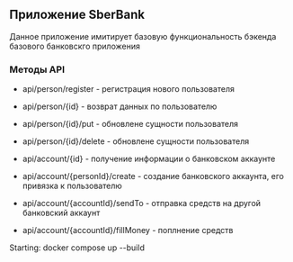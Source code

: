 ## Приложение SberBank

Данное приложение имитирует базовую функциональность бэкенда базового банковскго 
приложения

### Методы API

- api/person/register - регистрация нового пользователя
- api/person/{id} - возврат данных по пользователю
- api/person/{id}/put - обновлене сущности пользователя
- api/person/{id}/delete - обновлене сущности пользователя


- api/account/{id} - получение информации о банковском аккаунте
- api/account/{personId}/create - создание банковского аккаунта, его привязка к пользователю
- api/account/{accountId}/sendTo - отправка средств на другой банковский аккаунт
- api/account/{accountId}/fillMoney - поплнение средств
  
Starting: docker compose up --build
